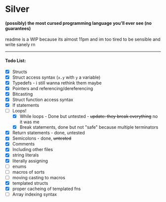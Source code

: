 # Silver  
#### (possibly) the most cursed programming language you'll ever see (no guarantees)  
readme is a WIP because its almost 11pm and im too tired to be sensible and write sanely rn

---

#### Todo List:
- [X] Structs
- [X] Struct access syntax (`x.y` with `y` a variable)
- [X] Typedefs - i still wanna rethink them maybe
- [X] Pointers and referencing/dereferencing
- [X] Bitcasting
- [X] Struct function access syntax
- [X] If statements
- [ ] Loops!
  - [X] While loops - Done but untested - ~~update: they break everything~~ no it was me
  - [X] Break statements, done but not "safe" because multiple terminators
- [X] Return statements - done, untested
- [X] Semicolons - done, ~~untested~~
- [X] Comments
- [X] Including other files
- [X] string literals
- [X] literally assigning
- [ ] enums
- [ ] macros of sorts
- [ ] moving casting to macros
- [X] templated structs
- [X] proper cacheing of templated fns
- [ ] Array indexing syntax
